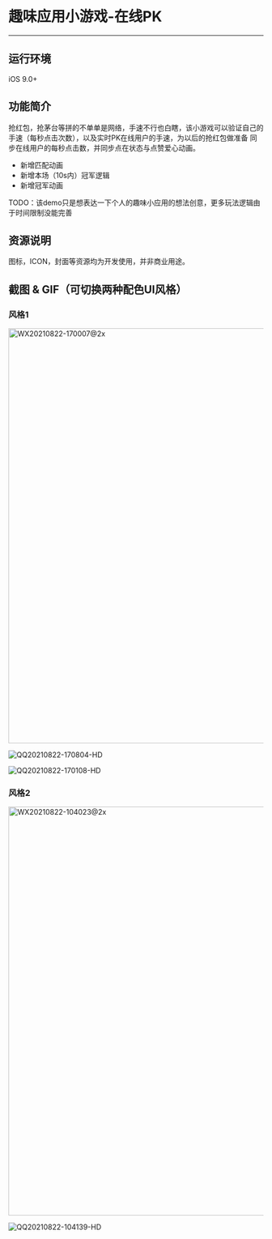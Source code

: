 # 趣味应用小游戏-在线PK

*******************


## 运行环境
iOS 9.0+

## 功能简介
抢红包，抢茅台等拼的不单单是网络，手速不行也白瞎，该小游戏可以验证自己的手速（每秒点击次数），以及实时PK在线用户的手速，为以后的抢红包做准备
同步在线用户的每秒点击数，并同步点在状态与点赞爱心动画。
- 新增匹配动画
- 新增本场（10s内）冠军逻辑
- 新增冠军动画
 
 TODO：该demo只是想表达一下个人的趣味小应用的想法创意，更多玩法逻辑由于时间限制没能完善
 

## 资源说明
图标，ICON，封面等资源均为开发使用，并非商业用途。

## 截图 & GIF（可切换两种配色UI风格）
### 风格1
<img width="820" alt="WX20210822-170007@2x" src="https://user-images.githubusercontent.com/15797691/130349295-1c2f611a-78e0-4fde-a3ff-97ecec34dfea.png">

![QQ20210822-170804-HD](https://user-images.githubusercontent.com/15797691/130349389-4e2d000a-f99b-4907-9a0f-43ab3f983b8e.gif)


![QQ20210822-170108-HD](https://user-images.githubusercontent.com/15797691/130349309-083a8407-811b-4ad4-9d11-c75565cf9715.gif)


### 风格2
<img width="808" alt="WX20210822-104023@2x" src="https://user-images.githubusercontent.com/15797691/130340170-773e3582-0162-4663-90f6-eae746fd9b15.png">

![QQ20210822-104139-HD](https://user-images.githubusercontent.com/15797691/130340180-429c268e-7501-44bd-a541-df8e09a19c04.gif)


